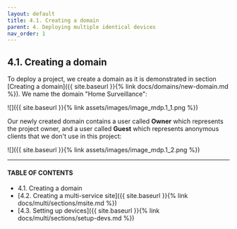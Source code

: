 ```yaml
---
layout: default
title: 4.1. Creating a domain
parent: 4. Deploying multiple identical devices
nav_order: 1
---
```


## 4.1. Creating a domain

To deploy a project, we create a domain as it is demonstrated in section [Creating a domain]({{ site.baseurl }}{% link docs/domains/new-domain.md %}). We name the domain "Home Surveillance":  

![]({{ site.baseurl }}{% link assets/images/image_mdp.1_1.png %})

Our newly created domain contains a user called **Owner** which represents the project owner, and a user called **Guest** which represents anonymous clients that we don't use in this project:

![]({{ site.baseurl }}{% link assets/images/image_mdp.1_2.png %})

---
#### TABLE OF CONTENTS
* 4.1. Creating a domain
* [4.2. Creating a multi-service site]({{ site.baseurl }}{% link docs/multi/sections/msite.md %})
* [4.3. Setting up devices]({{ site.baseurl }}{% link docs/multi/sections/setup-devs.md %})
